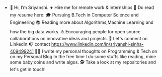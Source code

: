 - 👋 Hi, I’m Sriyanshi. 
✈️ Hire me for remote work & internships
💼 Do read my resume here: 
🎓 Pursuing B.Tech in Computer Science and Engineering
📚 Reading more about Algorithms,Machine Learning and how the big data works.
⛵ Encouraging people for open source collaborations on innovative ideas and projects.
🎉 Let's connect on LinkedIn
📭 contact https://www.linkedin.com/in/sriyanshi-sinha-409499241
✍🏻 I write my personal thoughts on Programming & Tech on on my Personal Blog
In the free time I do some stuffs like reading, mine some baby coins and write algos.
🕵 Take a look at my repositories and let's get in touch!
